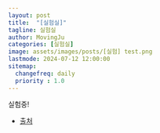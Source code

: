 ```yaml
---
layout: post
title:  "[실험실]"
tagline: 실험실
author: MovingJu
categories: [실험실]
image: assets/images/posts/[실험] test.png
lastmode: 2024-07-12 12:00:00
sitemap:
  changefreq: daily
  priority : 1.0
---
```


실험중!

- [출처](https://movingju.github.io/책-리뷰-침묵의-봄/#출처)